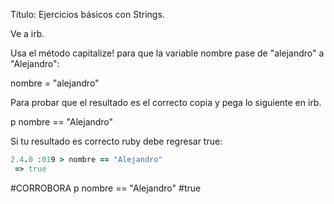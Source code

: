 Título: Ejercicios básicos con Strings.

Ve a irb.

Usa el método capitalize! para que la variable nombre pase de "alejandro" a "Alejandro":

nombre = "alejandro"

Para probar que el resultado es el correcto copia y pega lo siguiente en irb.

p nombre == "Alejandro"

Si tu resultado es correcto ruby debe regresar true:

```ruby
2.4.0 :019 > nombre == "Alejandro"
 => true 
```

#CORROBORA
p nombre == "Alejandro"
#true
